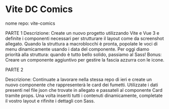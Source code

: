 # Vite DC Comics

nome repo: vite-comics

PARTE 1
Descrizione:
Create un nuovo progetto utilizzando Vite e Vue 3 e definite i componenti necessari per strutturare il layout come da screenshot allegato.
Quando la struttura a macroblocchi è pronta, popolate le voci di menu dinamicamente usando i data del componente.
Per oggi diamo priorità alla struttura: quando è tutto bello solido, passiamo al Sass!
Bonus:
Creare un componente aggiuntivo per gestire la fascia azzurra con le icone.

PARTE 2

Descrizione:
Continuate a lavorare nella stessa repo di ieri e create un nuovo componente che rappresenterà le card dei fumetti.
Utilizzate i dati presenti nel file json che trovate in allegato e passateli al componente Card tramite props.
Una volta inseriti tutti i contenuti dinamicamente, completate il vostro layout e rifinite i dettagli con Sass.